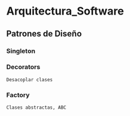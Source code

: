 # Arquitectura_Software
## Patrones de Diseño
### Singleton
### Decorators
    Desacoplar clases
### Factory
    Clases abstractas, ABC
